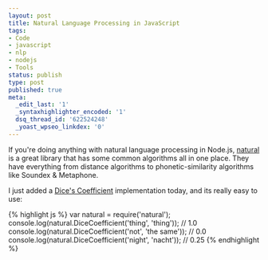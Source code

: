 ```yaml
---
layout: post
title: Natural Language Processing in JavaScript
tags:
- Code
- javascript
- nlp
- nodejs
- Tools
status: publish
type: post
published: true
meta:
  _edit_last: '1'
  _syntaxhighlighter_encoded: '1'
  dsq_thread_id: '622524248'
  _yoast_wpseo_linkdex: '0'
---
```

If you're doing anything with natural language processing in Node.js, <a href="https://github.com/NaturalNode/natural">natural</a> is a great library that has some common algorithms all in one place.  They have everything from distance algorithms to phonetic-similarity algorithms like Soundex & Metaphone.

I just added a <a href="http://en.wikipedia.org/wiki/Dice's_coefficient">Dice's Coefficient</a> implementation today, and its really easy to use:

{% highlight js %}
var natural = require('natural');
console.log(natural.DiceCoefficient('thing', 'thing')); // 1.0
console.log(natural.DiceCoefficient('not', 'the same')); // 0.0
console.log(natural.DiceCoefficient('night', 'nacht')); // 0.25
{% endhighlight %}
